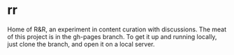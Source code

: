 # rr
Home of R&amp;R, an experiment in content curation with discussions. The meat of this project is in the gh-pages branch. To get it up and running locally, just clone the branch, and open it on a local server.
